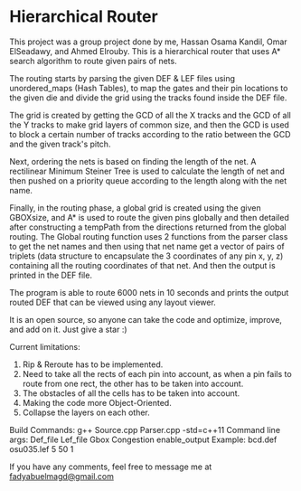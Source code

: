# Hierarchical Router
This project was a group project done by me, Hassan Osama Kandil, Omar ElSeadawy, and Ahmed Elrouby.
This is a hierarchical router that uses A* search algorithm to route given pairs of nets.

The routing starts by parsing the given DEF & LEF files using unordered_maps (Hash Tables), to map the gates and their pin locations to the given die and divide the grid using the tracks found inside the DEF file.

The grid is created by getting the GCD of all the X tracks and the GCD of all the Y tracks to make grid layers of common size, and then 
the GCD is used to block a certain number of tracks according to the ratio between the GCD and the given track's pitch.

Next, ordering the nets is based on finding the length of the net. A rectilinear Minimum Steiner Tree is used to calculate the length
of net and then pushed on a priority queue according to the length along with the net name.

Finally, in the routing phase, a global grid is created using the given GBOXsize, and A* is used to route the given pins globally and then
detailed after constructing a tempPath from the directions returned from the global routing. The Global routing function uses 2 functions from the parser class to get the net names and then using that net name get a vector of pairs of triplets (data structure to encapsulate the 3 coordinates of any pin x, y, z) containing all the routing coordinates of that net. And then the output is printed in the DEF file.

The program is able to route 6000 nets in 10 seconds and prints the output routed DEF that can be viewed using any layout viewer.

It is an open source, so anyone can take the code and optimize, improve, and add on it. Just give a star :)

Current limitations:
1) Rip & Reroute has to be implemented.
2) Need to take all the rects of each pin into account, as when a pin fails to route from one rect, the other has to                           be taken into account.
3) The obstacles of all the cells has to be taken into account.
4) Making the code more Object-Oriented.
5) Collapse the layers on each other.
                     
Build Commands: g++ Source.cpp Parser.cpp -std=c++11
Command line args: Def_file Lef_file Gbox Congestion enable_output
Example:           bcd.def  osu035.lef  5   50  1

If you have any comments, feel free to message me at fadyabuelmagd@gmail.com
